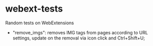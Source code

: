 # webext-tests
Random tests on WebExtensions

* "remove_imgs":
  removes IMG tags from pages according to URL settings,
  update on the removal via icon click and Ctrl+Shift+U;

